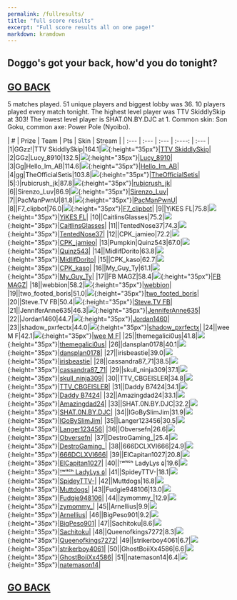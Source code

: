 ```yaml
---
permalink: /fullresults/
title: "full score results"
excerpt: "Full score results all on one page!"
markdown: kramdown
---
```

<meta http-equiv="refresh" content="30">

## Doggo's got your back, how'd you do tonight?
## [GO BACK](https://www.kaso.gg)

5 matches played. 51 unique players and biggest lobby was 36. 10 players played every match tonight. The highest level player was TTV SkiddlySkip at 303! The lowest level player is SHAT.0N.BY.DJC at 1. Common skin: Son Goku, common axe: Power Pole (Nyoibo).

| # | Prize | Team | Pts | Skin | Stream |
| :--- | :--- | :--- | :----: | :--- |
|1|GGzz!|TTV SkiddlySkip|164.1|![](https://media.fortniteapi.io/images/a0cf0eb956aa5483a9ae4394d1157ff3/transparent.png){:height="35px"}|[TTV SkiddlySkip](https://www.twitchtv.cpk_kaso)|
|2|GGz|Lucy_8910|132.5|![](https://media.fortniteapi.io/images/52f1f7d24620835f96dfe15fc8f5b1da/transparent.png){:height="35px"}|[Lucy_8910](https://www.twitchtv.cpk_kaso)|
|3|Gg|Hello_Im_AB|114.6|![](https://media.fortniteapi.io/images/9c76ad26bd4885ca927e5cbd8f803237/transparent.png){:height="35px"}|[Hello_Im_AB](https://www.twitchtv.cpk_kaso)|
|4|gg|TheOfficialSetis|103.8|![](https://media.fortniteapi.io/images/c765c24d97490acabfe948bbac2318bf/transparent.png){:height="35px"}|[TheOfficialSetis](https://www.twitchtv.cpk_kaso)|
|5|:)|rubicrush_jk|87.8|![](https://media.fortniteapi.io/images/072402071dcaac29ee547d1c40ac24b5/transparent.png){:height="35px"}|[rubicrush_jk](https://www.twitchtv.cpk_kaso)|
|6||Sirenzo_Luv|86.9|![](https://media.fortniteapi.io/images/a9aef5458ece26f3e5ff0f1ebee276e9/transparent.png){:height="35px"}|[Sirenzo_Luv](https://www.twitchtv.cpk_kaso)|
|7||PacManPwnU|81.8|![](https://media.fortniteapi.io/images/6ee43a20a84f5fffebfe008e176575a1/transparent.png){:height="35px"}|[PacManPwnU](https://www.twitchtv.cpk_kaso)|
|8||F7_clipbot|76.0|![](https://media.fortniteapi.io/images/5d6b82ff761b71350a84f2ed1fe9275f/transparent.png){:height="35px"}|[F7_clipbot](https://www.twitchtv.cpk_kaso)|
|9||YiKES FL|75.8|![](https://media.fortniteapi.io/images/8a7d59675dd875bb4c618395bdebd7e1/transparent.png){:height="35px"}|[YiKES FL](https://www.twitchtv.cpk_kaso)|
|10||CaitlinsGlasses|75.2|![](https://media.fortniteapi.io/images/29973af14bd85f0b3d2a7f61a091c3b2/transparent.png){:height="35px"}|[CaitlinsGlasses](https://www.twitchtv.cpk_kaso)|
|11||TentedNose37|74.3|![](https://media.fortniteapi.io/images/c56528f2fecd2ae1594af7a637e6e43c/transparent.png){:height="35px"}|[TentedNose37](https://www.twitchtv.cpk_kaso)|
|12||CPK_jamieo|72.2|![](https://media.fortniteapi.io/images/413713e-126d9c6-95f47d8-54b647d/transparent.png){:height="35px"}|[CPK_jamieo](https://www.twitchtv.cpk_kaso)|
|13|Pumpkin|Quinz543|67.0|![](https://media.fortniteapi.io/images/eed1dc1709f78c998adf0df066086eed/transparent.png){:height="35px"}|[Quinz543](https://www.twitchtv.cpk_kaso)|
|14||MidlifDorito|63.8|![](https://media.fortniteapi.io/images/117f54c-2985b28-ee59013-a625629/transparent.png){:height="35px"}|[MidlifDorito](https://www.twitchtv.cpk_kaso)|
|15||CPK_kaso|62.7|![](https://media.fortniteapi.io/images/f320a80614e848de2b2f97edb63786dd/transparent.png){:height="35px"}|[CPK_kaso](https://www.twitchtv.cpk_kaso)|
|16||My_Guy_Ty|61.1|![](https://media.fortniteapi.io/images/142913526bf1b32ba9433bf5de83e010/transparent.png){:height="35px"}|[My_Guy_Ty](https://www.twitchtv.cpk_kaso)|
|17||FB MAGZ|58.4|![](https://media.fortniteapi.io/images/e82286f7c100af0a3c753715106f0b61/transparent.png){:height="35px"}|[FB MAGZ](https://www.twitchtv.cpk_kaso)|
|18||webbion|58.2|![](https://media.fortniteapi.io/images/3342d8f2545e8a2fccfa64b389169d92/transparent.png){:height="35px"}|[webbion](https://www.twitchtv.cpk_kaso)|
|19||two_footed_boris|51.0|![](https://media.fortniteapi.io/images/17489d8dc4858bfe76f96537f85110ec/transparent.png){:height="35px"}|[two_footed_boris](https://www.twitchtv.cpk_kaso)|
|20||Steve.TV FB|50.4|![](https://media.fortniteapi.io/images/5d6b82ff761b71350a84f2ed1fe9275f/transparent.png){:height="35px"}|[Steve.TV FB](https://www.twitchtv.cpk_kaso)|
|21||JenniferAnne635|46.3|![](https://media.fortniteapi.io/images/c0b107b18754af4906abf2ca3a3c6661/transparent.png){:height="35px"}|[JenniferAnne635](https://www.twitchtv.cpk_kaso)|
|22||Jordan1460|44.7|![](https://media.fortniteapi.io/images/6ee43a20a84f5fffebfe008e176575a1/transparent.png){:height="35px"}|[Jordan1460](https://www.twitchtv.cpk_kaso)|
|23||shadow_pxrfectx|44.0|![](https://media.fortniteapi.io/images/4f9e56811743e3fca36542b1f76268cc/transparent.png){:height="35px"}|[shadow_pxrfectx](https://www.twitchtv.cpk_kaso)|
|24||wee M F|42.1|![](https://media.fortniteapi.io/images/5c18b43c1fe1f3da387508f824dd7356/transparent.png){:height="35px"}|[wee M F](https://www.twitchtv.cpk_kaso)|
|25||themegalici0us|41.8|![](https://media.fortniteapi.io/images/42f90dc95a07f89198fda80ed490431a/transparent.png){:height="35px"}|[themegalici0us](https://www.twitchtv.cpk_kaso)|
|26||dansplan0178|40.1|![](https://media.fortniteapi.io/images/2b10bbeecf31d1ae8d83a5e0c07adef0/transparent.png){:height="35px"}|[dansplan0178](https://www.twitchtv.cpk_kaso)|
|27||irisbeastie|39.0|![](https://media.fortniteapi.io/images/0ea493661faa0b11a8e580481a58cf79/transparent.png){:height="35px"}|[irisbeastie](https://www.twitchtv.cpk_kaso)|
|28||cassandra87_71|38.5|![](https://media.fortniteapi.io/images/eed1dc1709f78c998adf0df066086eed/transparent.png){:height="35px"}|[cassandra87_71](https://www.twitchtv.cpk_kaso)|
|29||skull_ninja309|37.1|![](https://media.fortniteapi.io/images/50880d15eb86d414d6752e5c1664c4a3/transparent.png){:height="35px"}|[skull_ninja309](https://www.twitchtv.cpk_kaso)|
|30||TTV_CBGEISLER|34.8|![](https://media.fortniteapi.io/images/50880d15eb86d414d6752e5c1664c4a3/transparent.png){:height="35px"}|[TTV_CBGEISLER](https://www.twitchtv.cpk_kaso)|
|31||Daddy B7424|34.1|![](https://media.fortniteapi.io/images/619f4a48e58a3468637f3954629430d0/transparent.png){:height="35px"}|[Daddy B7424](https://www.twitchtv.cpk_kaso)|
|32||Amazingdad24|33.1|![](https://media.fortniteapi.io/images/99b226a123eeec170f244331e6f948d5/transparent.png){:height="35px"}|[Amazingdad24](https://www.twitchtv.cpk_kaso)|
|33||SHAT.0N.BY.DJC|32.2|![](https://media.fortniteapi.io/images/36e2f0162b9585f3e1bf300b37990613/transparent.png){:height="35px"}|[SHAT.0N.BY.DJC](https://www.twitchtv.cpk_kaso)|
|34||IGoBySlimJim|31.9|![](https://media.fortniteapi.io/images/563d1ba1d0a8f2b9cf438c3c06c985d4/transparent.png){:height="35px"}|[IGoBySlimJim](https://www.twitchtv.cpk_kaso)|
|35||Langer123456|30.5|![](https://media.fortniteapi.io/images/10e7dcef7553fb871f3711d778eb1c53/transparent.png){:height="35px"}|[Langer123456](https://www.twitchtv.cpk_kaso)|
|36||Obversefn|26.6|![](https://media.fortniteapi.io/images/6ee43a20a84f5fffebfe008e176575a1/transparent.png){:height="35px"}|[Obversefn](https://www.twitchtv.cpk_kaso)|
|37||DestroGaming_|25.4|![](https://media.fortniteapi.io/images/ddb5dcf96f6154a21e90c80d0661d7a4/transparent.png){:height="35px"}|[DestroGaming_](https://www.twitchtv.cpk_kaso)|
|38||666DCLXVI666|24.9|![](https://media.fortniteapi.io/images/4bd08e586b3b07c73d4832cd790f2243/transparent.png){:height="35px"}|[666DCLXVI666](https://www.twitchtv.cpk_kaso)|
|39||ElCapitan1027|20.8|![](https://media.fortniteapi.io/images/7250b14-6382c4b-6b6660b-298cf40/transparent.png){:height="35px"}|[ElCapitan1027](https://www.twitchtv.cpk_kaso)|
|40||ᵀʷⁱᵗᶜʰ LadyLys ۵|19.6|![](https://media.fortniteapi.io/images/b8cdf946a491265e134c081b96c6679b/transparent.png){:height="35px"}|[ᵀʷⁱᵗᶜʰ LadyLys ۵](https://www.twitchtv.cpk_kaso)|
|41||SpideyTTV-|18.1|![](https://media.fortniteapi.io/images/d6400d2b9f845912f10d954d324e373c/transparent.png){:height="35px"}|[SpideyTTV-](https://www.twitchtv.cpk_kaso)|
|42||Muttdogs|16.8|![](https://media.fortniteapi.io/images/de5a3969792834fd25de931f4d435782/transparent.png){:height="35px"}|[Muttdogs](https://www.twitchtv.cpk_kaso)|
|43||Fudgie948106|13.0|![](https://media.fortniteapi.io/images/b5acca5f9e0460f0120be44db1bc8ae1/transparent.png){:height="35px"}|[Fudgie948106](https://www.twitchtv.cpk_kaso)|
|44||zymommy_|12.9|![](https://media.fortniteapi.io/images/eed1dc1709f78c998adf0df066086eed/transparent.png){:height="35px"}|[zymommy_](https://www.twitchtv.cpk_kaso)|
|45||Arnellius|9.9|![](https://media.fortniteapi.io/images/db68e5bf05f7ddee4e5309aa66fad8ee/transparent.png){:height="35px"}|[Arnellius](https://www.twitchtv.cpk_kaso)|
|46||BigPeso901|9.2|![](https://media.fortniteapi.io/images/2da5bc4dc429b7784e950aa177ba9dd5/transparent.png){:height="35px"}|[BigPeso901](https://www.twitchtv.cpk_kaso)|
|47||Sachitoku|8.6|![](https://media.fortniteapi.io/images/c67c77e-0cc3dc6-380b61c-ca96bb5/transparent.png){:height="35px"}|[Sachitoku](https://www.twitchtv.cpk_kaso)|
|48||Queenofkings7272|8.3|![](https://media.fortniteapi.io/images/e4a765e43c88ebb1be3093017ead3cc8/transparent.png){:height="35px"}|[Queenofkings7272](https://www.twitchtv.cpk_kaso)|
|49||strikerboy4061|6.7|![](https://media.fortniteapi.io/images/c517e835900841545691004261a60eee/transparent.png){:height="35px"}|[strikerboy4061](https://www.twitchtv.cpk_kaso)|
|50||GhostBoiiXx4586|6.6|![](https://media.fortniteapi.io/images/d5150ad-b8b9bd7-06bfc3f-af952df/transparent.png){:height="35px"}|[GhostBoiiXx4586](https://www.twitchtv.cpk_kaso)|
|51||natemason14|6.4|![](https://media.fortniteapi.io/images/dbc1044634058c24c5790dc83cf4b043/transparent.png){:height="35px"}|[natemason14](https://www.twitchtv.cpk_kaso)|

## [GO BACK](https://www.kaso.gg)

